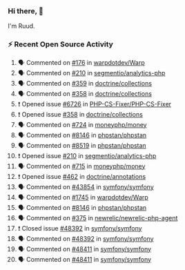 ### Hi there, 👋

I'm Ruud.
 
### :zap: Recent Open Source Activity

<!--START_SECTION:activity-->
1. 🗣 Commented on [#176](https://github.com/warpdotdev/Warp/issues/176) in [warpdotdev/Warp](https://github.com/warpdotdev/Warp)
2. 🗣 Commented on [#210](https://github.com/segmentio/analytics-php/issues/210) in [segmentio/analytics-php](https://github.com/segmentio/analytics-php)
3. 🗣 Commented on [#359](https://github.com/doctrine/collections/issues/359) in [doctrine/collections](https://github.com/doctrine/collections)
4. 🗣 Commented on [#358](https://github.com/doctrine/collections/issues/358) in [doctrine/collections](https://github.com/doctrine/collections)
5. ❗️ Opened issue [#6726](https://github.com/PHP-CS-Fixer/PHP-CS-Fixer/issues/6726) in [PHP-CS-Fixer/PHP-CS-Fixer](https://github.com/PHP-CS-Fixer/PHP-CS-Fixer)
6. ❗️ Opened issue [#358](https://github.com/doctrine/collections/issues/358) in [doctrine/collections](https://github.com/doctrine/collections)
7. 🗣 Commented on [#724](https://github.com/moneyphp/money/issues/724) in [moneyphp/money](https://github.com/moneyphp/money)
8. 🗣 Commented on [#8146](https://github.com/phpstan/phpstan/issues/8146) in [phpstan/phpstan](https://github.com/phpstan/phpstan)
9. 🗣 Commented on [#8519](https://github.com/phpstan/phpstan/issues/8519) in [phpstan/phpstan](https://github.com/phpstan/phpstan)
10. ❗️ Opened issue [#210](https://github.com/segmentio/analytics-php/issues/210) in [segmentio/analytics-php](https://github.com/segmentio/analytics-php)
11. 🗣 Commented on [#715](https://github.com/moneyphp/money/issues/715) in [moneyphp/money](https://github.com/moneyphp/money)
12. ❗️ Opened issue [#462](https://github.com/doctrine/annotations/issues/462) in [doctrine/annotations](https://github.com/doctrine/annotations)
13. 🗣 Commented on [#43854](https://github.com/symfony/symfony/issues/43854) in [symfony/symfony](https://github.com/symfony/symfony)
14. 🗣 Commented on [#1745](https://github.com/warpdotdev/Warp/issues/1745) in [warpdotdev/Warp](https://github.com/warpdotdev/Warp)
15. 🗣 Commented on [#8146](https://github.com/phpstan/phpstan/issues/8146) in [phpstan/phpstan](https://github.com/phpstan/phpstan)
16. 🗣 Commented on [#375](https://github.com/newrelic/newrelic-php-agent/issues/375) in [newrelic/newrelic-php-agent](https://github.com/newrelic/newrelic-php-agent)
17. ❗️ Closed issue [#48392](https://github.com/symfony/symfony/issues/48392) in [symfony/symfony](https://github.com/symfony/symfony)
18. 🗣 Commented on [#48392](https://github.com/symfony/symfony/issues/48392) in [symfony/symfony](https://github.com/symfony/symfony)
19. 🗣 Commented on [#48411](https://github.com/symfony/symfony/issues/48411) in [symfony/symfony](https://github.com/symfony/symfony)
20. 🗣 Commented on [#48411](https://github.com/symfony/symfony/issues/48411) in [symfony/symfony](https://github.com/symfony/symfony)
<!--END_SECTION:activity-->
